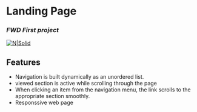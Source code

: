 # Landing Page
### _FWD First project_

[![N|Solid](https://img.utdstc.com/icon/1e5/00d/1e500d6e3c5436e20de91d7be149b821e8e40bd6bfbfc55648c59363078ce7ca:200)](https://img.utdstc.com/icon/1e5/00d/1e500d6e3c5436e20de91d7be149b821e8e40bd6bfbfc55648c59363078ce7ca:200)

## Features

- Navigation is built dynamically as an unordered list.
- viewed section is active while scrolling through the page
- When clicking an item from the navigation menu, the link scrolls to the appropriate section smoothly.
- Responssive web page
